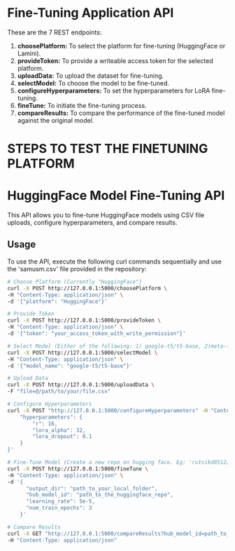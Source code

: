 # Fine-Tuning Application API

These are the 7 REST endpoints:

1. **choosePlatform:** To select the platform for fine-tuning (HuggingFace or Lamini).
2. **provideToken:** To provide a writeable access token for the selected platform.
3. **uploadData:** To upload the dataset for fine-tuning.
4. **selectModel:** To choose the model to be fine-tuned.
5. **configureHyperparameters:** To set the hyperparameters for LoRA fine-tuning.
6. **fineTune:** To initiate the fine-tuning process.
7. **compareResults:** To compare the performance of the fine-tuned model against the original model.

# STEPS TO TEST THE FINETUNING PLATFORM
# HuggingFace Model Fine-Tuning API

This API allows you to fine-tune HuggingFace models using CSV file uploads, configure hyperparameters, and compare results.

## Usage

To use the API, execute the following curl commands sequentially and use the 'samusm.csv' file provided in the repository:

```sh
# Choose Platform (Currently "HuggingFace")
curl -X POST http://127.0.0.1:5000/choosePlatform \
-H "Content-Type: application/json" \
-d '{"platform": "HuggingFace"}'

# Provide Token
curl -X POST http://127.0.0.1:5000/provideToken \
-H "Content-Type: application/json" \
-d '{"token": "your_access_token_with_write_permission"}'

# Select Model (Either of the following: 1) google-t5/t5-base, 2)meta-llama/Meta-Llama-3.1-8B-Instruct)
curl -X POST http://127.0.0.1:5000/selectModel \
-H "Content-Type: application/json" \
-d '{"model_name": "google-t5/t5-base"}'

# Upload Data
curl -X POST http://127.0.0.1:5000/uploadData \
-F "file=@/path/to/your/file.csv"

# Configure Hyperparameters
curl -X POST "http://127.0.0.1:5000/configureHyperparameters" -H "Content-Type: application/json" -d '{
    "hyperparameters": {
        "r": 16,
        "lora_alpha": 32,
        "lora_dropout": 0.1
    }
}'

# Fine-Tune Model (Create a new repo on hugging face. Eg; 'rutvikd0512/modular_test')
curl -X POST http://127.0.0.1:5000/fineTune \
-H "Content-Type: application/json" \
-d '{
      "output_dir": "path_to_your_local_folder",
      "hub_model_id": "path_to_the_huggingface_repo",
      "learning_rate": 5e-5,
      "num_train_epochs": 3
    }'

# Compare Results
curl -X GET "http://127.0.0.1:5000/compareResults?hub_model_id=path_to_the_huggingface_repo" \
-H "Content-Type: application/json"

